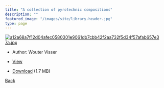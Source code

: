 ```yaml
---
title: "A collection of pyrotechnic compositions"
description: ""
featured_image: "/images/site/library-header.jpg"
type: page
---
```


<a href="https://drive.google.com/uc?export=view&id=1LfLPIOATVvlNOXSE9_f4OAq5EIkQhDx3" target="_blank">![a12a68a7f12d04afec0580301e9061db7cbb42f2aa732f5d34f57afab657e37a.jpg](https://drive.google.com/uc?export=view&id=1T1_fClA_-D8C9jnMPf665gYsXm0zeGSr)</a>
* Author: Wouter Visser
* <a href="https://drive.google.com/uc?export=view&id=1LfLPIOATVvlNOXSE9_f4OAq5EIkQhDx3" target="_blank">View</a>

* [Download](https://drive.google.com/uc?export=download&id=1LfLPIOATVvlNOXSE9_f4OAq5EIkQhDx3) (1.7 MB)

[Back](/library/)
